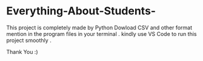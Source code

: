# Everything-About-Students-

This project is completely made by Python 
Dowload CSV and other format mention in the program files in your terminal . 
kindly use VS Code to run this project smoothly . 

Thank You :) 
